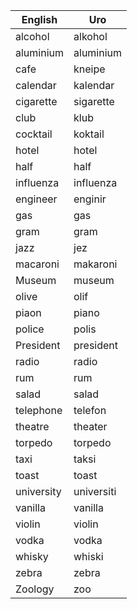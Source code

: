 | English     | Uro         |
|-------------|-------------|
| alcohol     | alkohol     |
| aluminium   | aluminium   |
| cafe        | kneipe      |
| calendar    | kalendar    |
| cigarette   | sigarette   |
| club        | klub        |
| cocktail    | koktail     |
| hotel       | hotel       |
| half        | half        |
| influenza   | influenza   |
| engineer    | enginir     |
| gas         | gas         |
| gram        | gram        |
| jazz        | jez         |
| macaroni    | makaroni    |
| Museum      | museum      |
| olive       | olif        |
| piaon       | piano       |
| police      | polis	    |
| President   | president   |
| radio       | radio       |
| rum         | rum         |
| salad       | salad       |
| telephone   | telefon     |
| theatre     | theater     |
| torpedo     | torpedo     |
| taxi        | taksi       |
| toast       | toast       |
| university  | universiti  | 
| vanilla     | vanilla     |
| violin      | violin      |
| vodka		    | vodka       |
| whisky      | whiski	    |
| zebra       | zebra       |
| Zoology     | zoo         |
